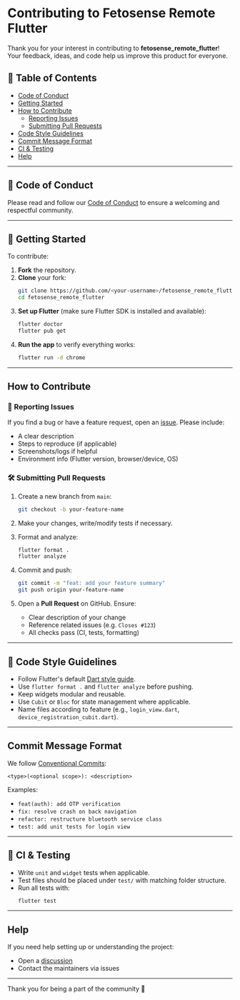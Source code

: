 # Contributing to Fetosense Remote Flutter

Thank you for your interest in contributing to **fetosense_remote_flutter**! Your feedback, ideas, and code help us improve this product for everyone.

## 🧭 Table of Contents

- [Code of Conduct](#code-of-conduct)
- [Getting Started](#getting-started)
- [How to Contribute](#how-to-contribute)
  - [Reporting Issues](#reporting-issues)
  - [Submitting Pull Requests](#submitting-pull-requests)
- [Code Style Guidelines](#code-style-guidelines)
- [Commit Message Format](#commit-message-format)
- [CI & Testing](#ci--testing)
- [Help](#help)

---

## 📜 Code of Conduct

Please read and follow our [Code of Conduct](https://github.com/CareNX-Innovations-Pvt-Ltd/fetosense_remote_flutter/blob/main/CODE_OF_CONDUCT.md) to ensure a welcoming and respectful community.

---

## 🚀 Getting Started

To contribute:

1. **Fork** the repository.
2. **Clone** your fork:
   ```bash
   git clone https://github.com/<your-username>/fetosense_remote_flutter.git
   cd fetosense_remote_flutter
   ```
3. **Set up Flutter** (make sure Flutter SDK is installed and available):
   ```bash
   flutter doctor
   flutter pub get
   ```
4. **Run the app** to verify everything works:
   ```bash
   flutter run -d chrome
   ```

---

## How to Contribute

### 🐞 Reporting Issues

If you find a bug or have a feature request, open an [issue](https://github.com/CareNX-Innovations-Pvt-Ltd/fetosense_remote_flutter/issues/new). Please include:

- A clear description
- Steps to reproduce (if applicable)
- Screenshots/logs if helpful
- Environment info (Flutter version, browser/device, OS)

### 🛠️ Submitting Pull Requests

1. Create a new branch from `main`:
   ```bash
   git checkout -b your-feature-name
   ```

2. Make your changes, write/modify tests if necessary.

3. Format and analyze:
   ```bash
   flutter format .
   flutter analyze
   ```

4. Commit and push:
   ```bash
   git commit -m "feat: add your feature summary"
   git push origin your-feature-name
   ```

5. Open a **Pull Request** on GitHub. Ensure:
   - Clear description of your change
   - Reference related issues (e.g. `Closes #123`)
   - All checks pass (CI, tests, formatting)

---

## 🧹 Code Style Guidelines

- Follow Flutter's default [Dart style guide](https://dart.dev/guides/language/effective-dart/style).
- Use `flutter format .` and `flutter analyze` before pushing.
- Keep widgets modular and reusable.
- Use `Cubit` or `Bloc` for state management where applicable.
- Name files according to feature (e.g., `login_view.dart`, `device_registration_cubit.dart`).

---

## Commit Message Format

We follow [Conventional Commits](https://www.conventionalcommits.org/en/v1.0.0/):

```
<type>(<optional scope>): <description>
```

Examples:
- `feat(auth): add OTP verification`
- `fix: resolve crash on back navigation`
- `refactor: restructure bluetooth service class`
- `test: add unit tests for login view`

---

## 🧪 CI & Testing

- Write `unit` and `widget` tests when applicable.
- Test files should be placed under `test/` with matching folder structure.
- Run all tests with:
  ```bash
  flutter test
  ```

---

## Help

If you need help setting up or understanding the project:
- Open a [discussion](https://github.com/CareNX-Innovations-Pvt-Ltd/fetosense_remote_flutter/discussions)
- Contact the maintainers via issues

---

Thank you for being a part of the community 💙
